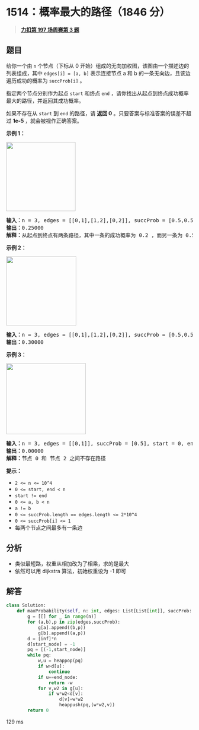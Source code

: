 # 1514：概率最大的路径（1846 分）


> <u>**[力扣第 197 场周赛第 3 题](https://leetcode.cn/problems/path-with-maximum-probability/)**</u>

## 题目

<p>给你一个由 <code>n</code> 个节点（下标从 0 开始）组成的无向加权图，该图由一个描述边的列表组成，其中 <code>edges[i] = [a, b]</code> 表示连接节点 a 和 b 的一条无向边，且该边遍历成功的概率为 <code>succProb[i]</code> 。</p>

<p>指定两个节点分别作为起点 <code>start</code> 和终点 <code>end</code> ，请你找出从起点到终点成功概率最大的路径，并返回其成功概率。</p>

<p>如果不存在从 <code>start</code> 到 <code>end</code> 的路径，请 <strong>返回 0</strong> 。只要答案与标准答案的误差不超过 <strong>1e-5 </strong>，就会被视作正确答案。</p>



<p><strong>示例 1：</strong></p>

<p><strong><img alt="" src="https://assets.leetcode-cn.com/aliyun-lc-upload/uploads/2020/07/12/1558_ex1.png" style="height: 186px; width: 187px;"></strong></p>

<pre><strong>输入：</strong>n = 3, edges = [[0,1],[1,2],[0,2]], succProb = [0.5,0.5,0.2], start = 0, end = 2
<strong>输出：</strong>0.25000
<strong>解释：</strong>从起点到终点有两条路径，其中一条的成功概率为 0.2 ，而另一条为 0.5 * 0.5 = 0.25
</pre>

<p><strong>示例 2：</strong></p>

<p><strong><img alt="" src="https://assets.leetcode-cn.com/aliyun-lc-upload/uploads/2020/07/12/1558_ex2.png" style="height: 186px; width: 189px;"></strong></p>

<pre><strong>输入：</strong>n = 3, edges = [[0,1],[1,2],[0,2]], succProb = [0.5,0.5,0.3], start = 0, end = 2
<strong>输出：</strong>0.30000
</pre>

<p><strong>示例 3：</strong></p>

<p><strong><img alt="" src="https://assets.leetcode-cn.com/aliyun-lc-upload/uploads/2020/07/12/1558_ex3.png" style="height: 191px; width: 215px;"></strong></p>

<pre><strong>输入：</strong>n = 3, edges = [[0,1]], succProb = [0.5], start = 0, end = 2
<strong>输出：</strong>0.00000
<strong>解释：</strong>节点 0 和 节点 2 之间不存在路径
</pre>



<p><strong>提示：</strong></p>

<ul>
<li><code>2 &lt;= n &lt;= 10^4</code></li>
<li><code>0 &lt;= start, end &lt; n</code></li>
<li><code>start != end</code></li>
<li><code>0 &lt;= a, b &lt; n</code></li>
<li><code>a != b</code></li>
<li><code>0 &lt;= succProb.length == edges.length &lt;= 2*10^4</code></li>
<li><code>0 &lt;= succProb[i] &lt;= 1</code></li>
<li>每两个节点之间最多有一条边</li>
</ul>


## 分析

- 类似最短路，权重从相加改为了相乘，求的是最大
- 依然可以用 dijkstra 算法，初始权重设为 -1 即可

## 解答

```python
class Solution:
    def maxProbability(self, n: int, edges: List[List[int]], succProb: List[float], start_node: int, end_node: int) -> float:
        g = [[] for _ in range(n)]
        for (a,b),p in zip(edges,succProb):
            g[a].append((b,p))
            g[b].append((a,p))
        d = [inf]*n
        d[start_node] = -1
        pq = [(-1,start_node)]
        while pq:
            w,u = heappop(pq)
            if w>d[u]:
                continue
            if u==end_node:
                return -w
            for v,w2 in g[u]:
                if w*w2<d[v]:
                    d[v]=w*w2
                    heappush(pq,(w*w2,v))
        return 0
```
129 ms


